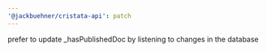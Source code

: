 ```yaml
---
'@jackbuehner/cristata-api': patch
---
```


prefer to update \_hasPublishedDoc by listening to changes in the database
